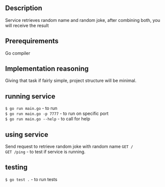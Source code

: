 ## Description
Service retrieves random name and random joke, after combining both, you will receive the result

## Prerequirements
Go compiler

## Implementation reasoning
Giving that task if fairly simple, project structure will be minimal.

## running service
`$ go run main.go` - to run  
`$ go run main.go -p 7777` - to run on specific port  
`$ go run main.go --help` - to call for help  

## using service
Send request to retrieve random joke with random name `GET /`  
`GET /ping` - to test if service is running.

## testing
`$ go test .` - to run tests
